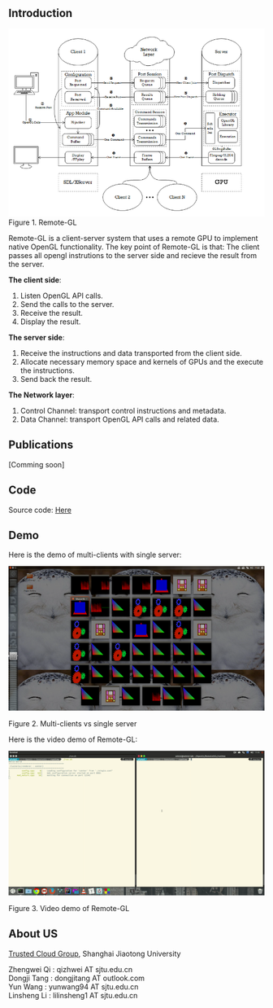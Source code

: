 ## Introduction
![](https://raw.githubusercontent.com/GPU-Cloud-Team/Remote-GL/gh-pages/remote-gl.png)
Figure 1. Remote-GL

Remote-GL is a client-server system that uses a remote GPU to implement native OpenGL functionality. 
The key point of Remote-GL is that: The client passes all opengl instrutions to the server side and recieve the result from the server.

**The client side**: 
 1. Listen OpenGL API calls.
 2. Send the calls to the server.
 3. Receive the result.
 4. Display the result.	


**The server side**:
 1. Receive the instructions and data transported from the client side.
 2. Allocate necessary memory space and kernels of GPUs and the execute the instructions.
 3. Send back the result.


**The Network layer**:
 1. Control Channel: transport control instructions and metadata.
 2. Data Channel: transport OpenGL API calls and related data. 



## Publications
[Comming soon]


## Code
Source code: [Here](https://github.com/GPU-Cloud-Team/Remote-GL)


## Demo
Here is the demo of multi-clients with single server:


![](https://raw.githubusercontent.com/GPU-Cloud-Team/Remote-GL/gh-pages/demo.png)

Figure 2. Multi-clients vs single server

Here is the video demo of Remote-GL:


![](https://raw.githubusercontent.com/GPU-Cloud-Team/Remote-GL/gh-pages/demo-gif.gif)

Figure 3. Video demo of Remote-GL


## About US

[Trusted Cloud Group](tcloud.sjtu.edu.cn), Shanghai Jiaotong University

Zhengwei Qi :  qizhwei AT sjtu.edu.cn <br/>
Dongji Tang :  dongjitang AT outlook.com <br/>
Yun Wang    :  yunwang94 AT sjtu.edu.cn <br/>
Linsheng Li :  lilinsheng1 AT sjtu.edu.cn <br/>

 
